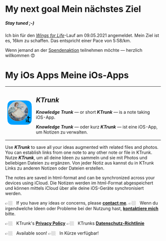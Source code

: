 <h1>
  <span class="en">My next goal</span>
  <span class="de">Mein nächstes Ziel</span>
</h1>

<span class="en"><h5> Stay tuned ;-)</h5></span>
<span class="de">Ich bin für den *[Wings for Life](https://www.wingsforlifeworldrun.com/de)*-Lauf am 09.05.2021 angemeldet. Mein Ziel ist es, 16km zu schaffen. Das entspricht einer Pace von 5:58/km.</span>

<span class="de">Wenn jemand an der [Spendenaktion](https://www.wingsforlifeworldrun.com/de/profiles/aP2J7Q) teilnehmen möchte — herzlich willkommen &#128525;</span>

<h1>
  <span class="en">My iOs Apps</span>
  <span class="de">Meine iOs-Apps</span>
</h1>

<table>
  <tr>
    <td style="border: 0px;"><img src="KTrunk/logo120.png"></td>
    <td style="border: 0px; padding-left: .5em;"><h2><b><i>KTrunk</i></b></h2>
      <p class="en"><b><i>Knowledge Trunk</i></b> — or short <b><i>KTrunk</i></b> — is a note taking iOS-App.</p>
      <p class="de"><b><i>Knowledge Trunk</i></b> — oder kurz <b><i>KTrunk</i></b> — ist eine iOS-App, um Notizen zu verwalten.</p>
    </td> 
  </tr>
</table>

<span class="en">Use ***KTrunk*** to save all your ideas augmented with related files and photos. You can establish links from one note to any other note or file in KTrunk.</span>
<span class="de">Nutze ***KTrunk***, um all deine Ideen zu sammeln und sie mit Photos und beliebigen Dateien zu ergänzen. Von jeder Notiz aus kannst du in KTrunk Links zu anderen Notizen oder Dateien erstellen.</span>

<span class="en">The notes are saved in html-format and can be synchronized across your devices using iCloud.</span>
<span class="de">Die Notizen werden im html-Format abgespeichert und können mittels iCloud über alle deine iOS-Geräte synchronisiert werden.</span>        


<span class="en">&#128073;&#127996; &nbsp; If you have any ideas or concerns, please **[contact me](mailto:cl.schuetzdeller@icloud.com>)**.</span>
<span class="de">&#128073;&#127996; &nbsp; Wenn du irgendwelche Ideen oder Probleme bei der Nutzung hast, **[kontaktiere mich](mailto:cl.schuetzdeller@icloud.com")** bitte.</span>

<span class="en">&#128073;&#127996; &nbsp; KTrunk's **[Privacy Policy](KTrunk/PrivacyPolicy.md)**</span>
<span class="de">&#128073;&#127996; &nbsp; KTrunks **[Datenschutz-Richtlinie](KTrunk/PrivacyPolicy.md)**</span> 

<span class="en">&#128073;&#127996; &nbsp; Available soon!</span>
<span class="de">&#128073;&#127996; &nbsp; In Kürze verfügbar!</span>

